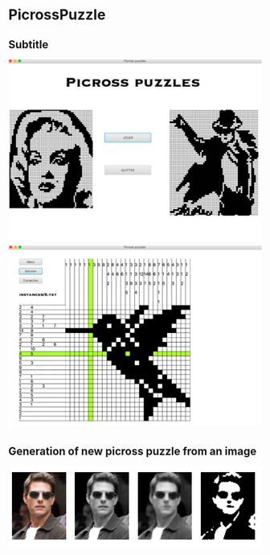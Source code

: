# PicrossPuzzle

## Subtitle 

![image of the menu](doc/menu.png)
![image of the interface for gaming](doc/game_interface.png)
## Generation of new picross puzzle from an image
![images to explain the image processing](doc/image_processing.png)
